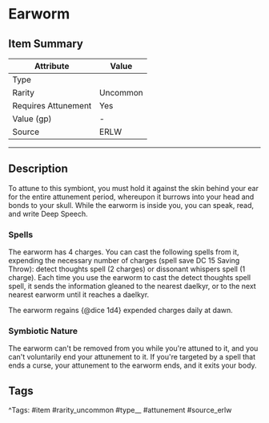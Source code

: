 # Earworm

## Item Summary

| Attribute            | Value                        |
|----------------------|------------------------------|
| Type                 |   |
| Rarity               | Uncommon             |
| Requires Attunement  | Yes                |
| Value (gp)           | -    |
| Source               | ERLW |

---

## Description

To attune to this symbiont, you must hold it against the skin behind your ear for the entire attunement period, whereupon it burrows into your head and bonds to your skull. While the earworm is inside you, you can speak, read, and write Deep Speech.

### Spells

The earworm has 4 charges. You can cast the following spells from it, expending the necessary number of charges (spell save DC 15 Saving Throw): detect thoughts spell (2 charges) or dissonant whispers spell (1 charge). Each time you use the earworm to cast the detect thoughts spell spell, it sends the information gleaned to the nearest daelkyr, or to the next nearest earworm until it reaches a daelkyr.

The earworm regains {@dice 1d4} expended charges daily at dawn.

### Symbiotic Nature

The earworm can't be removed from you while you're attuned to it, and you can't voluntarily end your attunement to it. If you're targeted by a spell that ends a curse, your attunement to the earworm ends, and it exits your body.

## Tags

^Tags: #item #rarity_uncommon #type__ #attunement #source_erlw